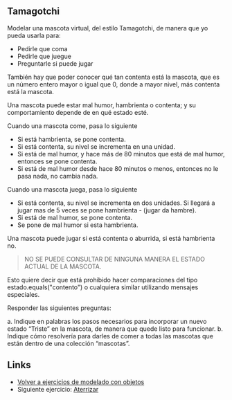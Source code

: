 
## Tamagotchi

Modelar una mascota virtual, del estilo Tamagotchi, de manera que yo pueda usarla para: 

- Pedirle que coma
- Pedirle que juegue
- Preguntarle si puede jugar

También hay que poder conocer qué tan contenta está la mascota, que es un número entero mayor o igual que 0, donde a mayor nivel, más contenta está la mascota.

Una mascota puede estar mal humor, hambrienta o contenta; y su comportamiento depende de en qué estado esté.

Cuando una mascota come, pasa lo siguiente

- Si está hambrienta, se pone contenta. 
- Si está contenta, su nivel se incrementa en una unidad.
- Si está de mal humor, y hace más de 80 minutos que está de mal humor, entonces se pone contenta.
- Si está de mal humor desde hace 80 minutos o menos, entonces no le pasa nada, no cambia nada.

Cuando una mascota juega, pasa lo siguiente

- Si está contenta, su nivel se incrementa en dos unidades. Si llegará a jugar mas de 5 veces se pone hambrienta - (jugar da hambre).
- Si está de mal humor, se pone contenta.
- Se pone de mal humor si esta hambrienta.

Una mascota puede jugar si está contenta o aburrida, si está hambrienta no.

> NO SE PUEDE CONSULTAR DE NINGUNA MANERA EL ESTADO ACTUAL DE LA MASCOTA.

Esto quiere decir que está prohibido hacer comparaciones del tipo estado.equals("contento") o cualquiera similar utilizando mensajes especiales.

Responder las siguientes preguntas:

a. Indique en palabras los pasos necesarios para incorporar un nuevo estado “Triste” en la mascota, de manera que quede listo para funcionar.
b. Indique cómo resolvería para darles de comer a todas las mascotas que están dentro de una colección “mascotas”.

## Links

- [Volver a ejercicios de modelado con objetos](index.md)
- Siguiente ejercicio: [Aterrizar](aterrizar.md)
